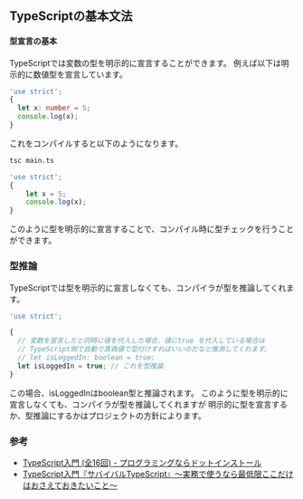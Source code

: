 ## TypeScriptの基本文法

#### 型宣言の基本

TypeScriptでは変数の型を明示的に宣言することができます。
例えば以下は明示的に数値型を宣言しています。

```typescript
'use strict';
{
  let x: number = 5;
  console.log(x);
}
```

これをコンパイルすると以下のようになります。

```sh
tsc main.ts
```

```typescript
'use strict';
{
    let x = 5;
    console.log(x);
}
```

このように型を明示的に宣言することで、コンパイル時に型チェックを行うことができます。


### 型推論

TypeScriptでは型を明示的に宣言しなくても、コンパイラが型を推論してくれます。

```typescript
'use strict';

{
  // 変数を宣言したと同時に値を代入した場合、値にtrue を代入している場合は
  // TypeScript側で自動で真偽値で型付けすればいいのだなと推測してくれます。
  // let isLoggedIn: boolean = true;
  let isLoggedIn = true; // これを型推論
}
```

この場合、isLoggedInはboolean型と推論されます。
このように型を明示的に宣言しなくても、コンパイラが型を推論してくれますが
明示的に型を宣言するか、型推論にするかはプロジェクトの方針によります。



### 参考


- [TypeScript入門 (全16回) - プログラミングならドットインストール](https://dotinstall.com/lessons/basic_typescript_v2)
- [TypeScript入門『サバイバルTypeScript』〜実務で使うなら最低限ここだけはおさえておきたいこと〜](https://typescriptbook.jp/)
